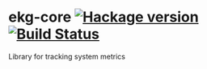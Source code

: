 # ekg-core [![Hackage version](https://img.shields.io/hackage/v/ekg-core.svg?label=Hackage)](https://hackage.haskell.org/package/ekg-core) [![Build Status](https://github.com/haskell-github-trust/ekg-core/actions/workflows/haskell-ci.yml/badge.svg)](https://github.com/haskell-github-trust/ekg-core/actions/workflows/haskell-ci.yml)
Library for tracking system metrics
